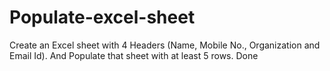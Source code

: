 # Populate-excel-sheet
Create an Excel sheet with 4 Headers (Name, Mobile No., Organization and Email Id). And Populate that sheet with at least 5 rows. Done
